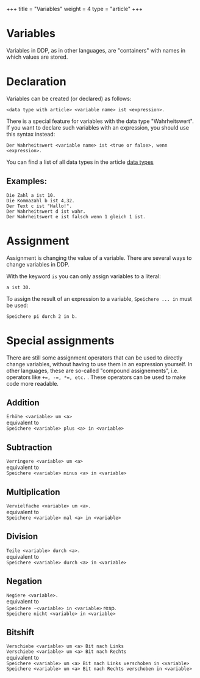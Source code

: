 +++
title = "Variables"
weight = 4
type = "article"
+++

# Variables

Variables in DDP, as in other languages, are "containers" with names in which values are stored.

# Declaration

Variables can be created (or declared) as follows:

```ddp
<data type with article> <variable name> ist <expression>.
```

There is a special feature for variables with the data type "Wahrheitswert".\
If you want to declare such variables with an expression, you should use this syntax instead:
```ddp
Der Wahrheitswert <variable name> ist <true or false>, wenn <expression>.
```
You can find a list of all data types in the article [data types](/Bedienungsanleitung/en/Programmierung/Datentypen)

## Examples:

```dpp
Die Zahl a ist 10.
Die Kommazahl b ist 4,32.
Der Text c ist "Hallo!".
Der Wahrheitswert d ist wahr.
Der Wahrheitswert e ist falsch wenn 1 gleich 1 ist. 
```

# Assignment

Assignment is changing the value of a variable. There are several ways to change variables in DDP.

With the keyword `is` you can only assign variables to a literal:
```ddp
a ist 30.
```

To assign the result of an expression to a variable, `Speichere ... in` must be used:
```ddp
Speichere pi durch 2 in b.
```

# Special assignments

There are still some assignment operators that can be used to directly change variables,
without having to use them in an expression yourself.
In other languages, these are so-called "compound assignements", i.e. operators like `+=, -=, *=, etc.` .
These operators can be used to make code more readable.

## Addition

`Erhöhe <variable> um <a>`  
equivalent to  
`Speichere <variable> plus <a> in <variable>`

## Subtraction

`Verringere <variable> um <a>`  
equivalent to  
`Speichere <variable> minus <a> in <variable>`

## Multiplication

`Vervielfache <variable> um <a>.`  
equivalent to  
`Speichere <variable> mal <a> in <variable>`

## Division

`Teile <variable> durch <a>.`  
equivalent to  
`Speichere <variable> durch <a> in <variable>`

## Negation

`Negiere <variable>.`  
equivalent to  
`Speichere -<variable> in <variable>` resp.  
`Speichere nicht <variable> in <variable>`

## Bitshift

`Verschiebe <variable> um <a> Bit nach Links`  
`Verschiebe <variable> um <a> Bit nach Rechts`  
equivalent to  
`Speichere <variable> um <a> Bit nach Links verschoben in <variable>`  
`Speichere <variable> um <a> Bit nach Rechts verschoben in <variable>`